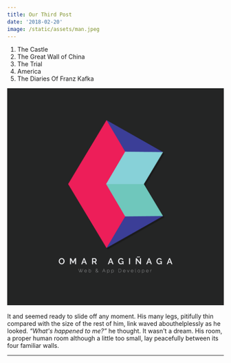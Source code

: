 ```yaml
---
title: Our Third Post
date: '2018-02-20'
image: /static/assets/man.jpeg
---
```

1. The Castle
2. The Great Wall of China
3. The Trial
4. America
5. The Diaries Of Franz Kafka

![Logo](/static/assets/profile.png)

It and seemed ready to slide off any moment. His many legs, pitifully thin compared with the size of the rest of him, link waved abouthelplessly as he looked. <cite>“What's happened to me?”</cite> he thought. It wasn't a dream. His room, a proper human room although a little too small, lay peacefully between its four familiar walls.</p>

- - -
